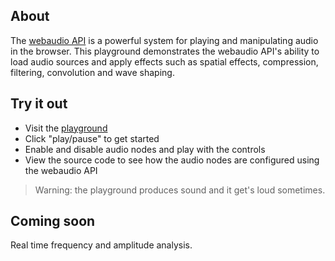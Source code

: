 ## About

The [webaudio API](https://www.w3.org/TR/webaudio/) is a powerful system for playing and manipulating audio in the browser. This playground demonstrates the webaudio API's ability to load audio sources and apply effects such as spatial effects, compression, filtering, convolution and wave shaping.

## Try it out

- Visit the [playground](https://webaudio-playground.netlify.com)
- Click "play/pause" to get started
- Enable and disable audio nodes and play with the controls
- View the source code to see how the audio nodes are configured using the webaudio API

> Warning: the playground produces sound and it get's loud sometimes. 

## Coming soon

Real time frequency and amplitude analysis.
